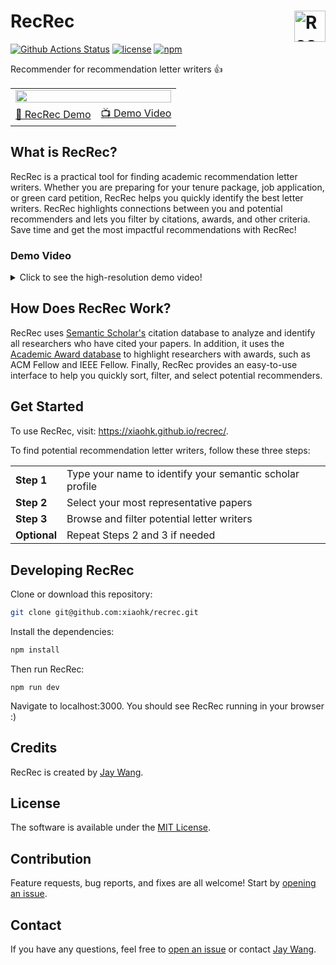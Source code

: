 <h1>RecRec <a href="https://poloclub.github.io/recrec/"><picture>

  <source media="(prefers-color-scheme: dark)" srcset="https://i.imgur.com/h9q1Vg6.png">
  <img align="right" alt="RecRec logo." src="https://i.imgur.com/h9q1Vg6.png" height="50">
</picture></a></h1>

[![Github Actions Status](https://github.com/xiaohk/recrec/workflows/build/badge.svg)](https://github.com/xiaohk/recrec/actions/workflows/build.yml)
[![license](https://img.shields.io/badge/License-MIT-blue)](https://github.com/xiaohk/recrec/blob/main/LICENSE)
[![npm](https://img.shields.io/npm/v/recrec?color=yellow)](https://www.npmjs.com/package/recrec)

Recommender for recommendation letter writers 👍

<table>
  <tr>
    <td colspan="2"><a href="https://xiaohk.github.io/recrec"><img width="100%" src='https://github.com/xiaohk/gifs/blob/main/recrec-600.gif?raw=true'></a></td>
  </tr>
  <tr></tr>
  <tr align="center">
    <td><a href="https://xiaohk.github.io/recrec">🚀 RecRec Demo</a></td>
    <td><a href="https://youtu.be/p1mI650PjPc">📺 Demo Video</a></td>
  </tr>
</table>

## What is RecRec?

RecRec is a practical tool for finding academic recommendation letter writers.
Whether you are preparing for your tenure package, job application, or green card petition, RecRec helps you quickly identify the best letter writers.
RecRec highlights connections between you and potential recommenders and lets you filter by citations, awards, and other criteria.
Save time and get the most impactful recommendations with RecRec!

### Demo Video

<details>
  <summary>Click to see the high-resolution demo video!</summary>
  <video src="https://github.com/xiaohk/recrec/assets/15007159/7de298a0-6bf0-41ce-bb24-6dbd1ce84c5a"></video>
</details>

## How Does RecRec Work?

RecRec uses [Semantic Scholar's](https://www.semanticscholar.org) citation database to analyze and identify all researchers who have cited your papers.
In addition, it uses the [Academic Award database](https://github.com/xiaohk/academic-awards) to highlight researchers with awards, such as ACM Fellow and IEEE Fellow.
Finally, RecRec provides an easy-to-use interface to help you quickly sort, filter, and select potential recommenders.

## Get Started

To use RecRec, visit: <https://xiaohk.github.io/recrec/>.

To find potential recommendation letter writers, follow these three steps:

<table>
  <tr>
    <td><strong>Step 1</strong></td>
    <td>Type your name to identify your semantic scholar profile</td>
  </tr>
  <tr></tr>
  <tr>
    <td><strong>Step 2</strong></td>
    <td>Select your most representative papers</td>
  </tr>
  <tr></tr>
  <tr>
    <td><strong>Step 3</strong></td>
    <td>Browse and filter potential letter writers</td>
  </tr>
  <tr></tr>
  <tr>
    <td><strong>Optional</strong></td>
    <td>Repeat Steps 2 and 3 if needed</td>
  </tr>
  <tr></tr>
  <tr></tr>
</table>

## Developing RecRec

Clone or download this repository:

```bash
git clone git@github.com:xiaohk/recrec.git
```

Install the dependencies:

```bash
npm install
```

Then run RecRec:

```
npm run dev
```

Navigate to localhost:3000. You should see RecRec running in your browser :)

## Credits

RecRec is created by <a href='https://zijie.wang/' target='_blank'>Jay Wang</a>.

<!----

## Citation

To learn more about RecRec and social prompt engineering, check out our [research paper](https://arxiv.org/abs/2401.14447).

```bibtex
@article{wangWordflowSocialPrompt2024,
  title = {Wordflow: {{Social Prompt Engineering}} for {{Large Language Models}}},
  shorttitle = {Wordflow},
  author = {Wang, Zijie J. and Chakravarthy, Aishwarya and Munechika, David and Chau, Duen Horng},
  year = {2024},
  url = {http://arxiv.org/abs/2401.14447},
  urldate = {2024-01-29},
  archiveprefix = {arxiv},
  journal = {arXiv 2401.14447}
}
```

--->

## License

The software is available under the [MIT License](https://github.com/xiaohk/recrec/blob/main/LICENSE).

## Contribution

Feature requests, bug reports, and fixes are all welcome! Start by [opening an issue](https://github.com/xiaohk/recrec/issues/new).

## Contact

If you have any questions, feel free to [open an issue](https://github.com/xiaohk/recrec/issues/new) or contact [Jay Wang](https://zijie.wang).
